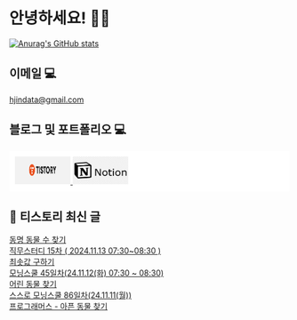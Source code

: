 # 안녕하세요! 🙋‍♂️

[![Anurag's GitHub stats](https://github-readme-stats.vercel.app/api?username=HGJin)](https://github.com/anuraghazra/github-readme-stats)
<!--
[![Top Langs](https://github-readme-stats.vercel.app/api/top-langs/?username=HGJin&layout=compact&hide=r,jupyter%20notebook,c%23&exclude_repo=roharui.github.io)](https://github.com/anuraghazra/github-readme-stats)
-->
<!--
## 이런 환경에 익숙해요✍🏼

## 언어

<p>
  <img alt="" src= "https://img.shields.io/badge/JavaScript-F7DF1E?style=flat-square&logo=JavaScript&logoColor=white"/> 
  <img alt="" src= "https://img.shields.io/badge/TypeScript-black?logo=typescript&logoColor=blue"/>
</p>
-->
## 이메일 💻

hjindata@gmail.com

## 블로그 및 포트폴리오 💻

<div style="display: flex; flex-direction: row;background-color: white;padding: 10px;">
    <div style="margin-right: 10px;">
        <a href="https://hjindata.tistory.com/">
            <img src="https://github.com/HGJin/tistory/blob/main/logo/tistory1.png?raw=true" width="100" height="50" />
        </a>
        <a href="https://adventurous-pamphlet-28c.notion.site/DA-Data-Analyst-d609592479e144c9ba8ea716122ef05c/">
            <img src="https://github.com/HGJin/tistory/blob/e35e6767cef7d139a31c75581ae47e5a76940263/logo/notion.png?raw=true" width="100" height="50" />
        </a>
    </div>
</div>

## 📝 티스토리 최신 글

<a href=https://hjindata.tistory.com/398>동명 동물 수 찾기</a></br><a href=https://hjindata.tistory.com/402>직무스터디 15차 ( 2024.11.13 07:30~08:30 )</a></br><a href=https://hjindata.tistory.com/397>최솟값 구하기</a></br><a href=https://hjindata.tistory.com/401>모닝스쿨 45일차(24.11.12(화) 07:30 ~ 08:30)</a></br><a href=https://hjindata.tistory.com/396>어린 동물 찾기</a></br><a href=https://hjindata.tistory.com/395>스스로 모닝스쿨 86일차(24.11.11(월))</a></br><a href=https://hjindata.tistory.com/392>프로그래머스 - 아픈 동물 찾기</a></br>
